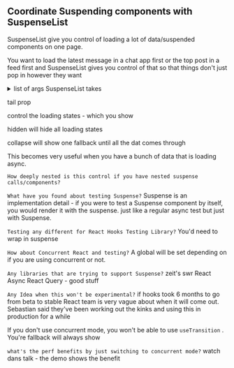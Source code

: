 ## Coordinate Suspending components with SuspenseList

SuspenseList give you control of loading a lot of data/suspended components on one page.

You want to load the latest message in a chat app first or the top post in a feed first and SuspenseList gives you control of that so that things don't just pop in however they want

<details>
<summary>list of args SuspenseList takes</summary>
The `SuspenseList` component has the following props:

- `revealOrder`: the order in which the suspending components are to render

- `{undefined}`: the default behavior: everything pops in when it's loaded (as

if you didn't wrap everything in a `SuspenseList`).

- `"forwards"`: Only show the component when all components before it have

finished suspending.

- `"backwards"`: Only show the component when all the components after it have

finished suspending.

- `"together"`: Don't show any of the components until they've all finished

loading

- `tail`: determines how to show the fallbacks for the suspending components

- `{undefined}`: the default behavior: show all fallbacks

- `"collapsed"`: Only show the fallback for the component that should be

rendered next (this will differ based on the `revealOrder` specified).

- `"hidden"`: Opposite of the default behavior: show none of the fallbacks

- `children`: other react elements which render `<React.Suspense />` components.

Note: `<React.Suspense />` components do not have to be direct children as in

the example above. You can wrap them in `<div />`s or other components if you

need.
</details>


tail prop

control the loading states - which you show

hidden will hide all loading states

collapse will show one fallback until all the dat comes through

This becomes very useful when you have a bunch of data that is loading async.

`How deeply nested is this control if you have nested suspense calls/components?`

`What have you found about testing Suspense?`
  Suspense is an implementation detail - if you were to test a Suspense component by itself, you would render it with the suspense.
  just like a regular async test but just with Suspense.

`Testing any different for React Hooks Testing Library?`
  You'd need to wrap in suspense

`How about Concurrent React and testing?`
  A global will be set depending on if you are using concurrent or not.

`Any libraries that are trying to support Suspense?`
  zeit's swr
  React Async
  React Query - good stuff

`Any Idea when this won't be experimental?`
  if hooks took 6 months to go from beta to stable
  React team is very vague about when it will come out.
  Sebastian said they've been working out the kinks and using this in production for a while

If you don't use concurrent mode, you won't be able to use `useTransition` . You're fallback will always show

`what's the perf benefits by just switching to concurrent mode?`
  watch dans talk - the demo shows the benefit
